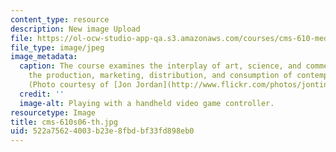 ```yaml
---
content_type: resource
description: New image Upload
file: https://ol-ocw-studio-app-qa.s3.amazonaws.com/courses/cms-610-media-industries-and-systems-spring-2006/522a75624003b23e8fbdbf33fd898eb0_cms-610s06-th.jpg
file_type: image/jpeg
image_metadata:
  caption: The course examines the interplay of art, science, and commerce shaping
    the production, marketing, distribution, and consumption of contemporary media.
    (Photo courtesy of [Jon Jordan](http://www.flickr.com/photos/jontintinjordan/).)
  credit: ''
  image-alt: Playing with a handheld video game controller.
resourcetype: Image
title: cms-610s06-th.jpg
uid: 522a7562-4003-b23e-8fbd-bf33fd898eb0
---
```

